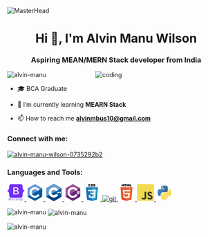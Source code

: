 ![MasterHead](https://repository-images.githubusercontent.com/588181932/e36ec678-7984-4cdd-8e4c-a3932772ff8e)

<h1 align="center">Hi 👋, I'm Alvin Manu Wilson</h1>
<h3 align="center">Aspiring MEAN/MERN Stack developer from India</h3>
<img align="right" width="300" src="https://themuseknoxville.org/wp-content/uploads/2023/05/Coding.gif" alt="coding">

<p align="left"> <img src="https://komarev.com/ghpvc/?username=alvin-manu&label=Profile%20views&color=0e75b6&style=flat" alt="alvin-manu" /> </p>

- 🎓 BCA Graduate

- 🌱 I’m currently learning **MEARN Stack**

- 📫 How to reach me **alvinmbus10@gmail.com**

<h3 align="left">Connect with me:</h3>
<p align="left">
<a href="https://linkedin.com/in/alvin-manu-wilson-0735292b2" target="blank"><img align="center" src="https://raw.githubusercontent.com/rahuldkjain/github-profile-readme-generator/master/src/images/icons/Social/linked-in-alt.svg" alt="alvin-manu-wilson-0735292b2" height="30" width="40" /></a>
</p>

<h3 align="left">Languages and Tools:</h3>
<p align="left"> <a href="https://getbootstrap.com" target="_blank" rel="noreferrer"> <img src="https://raw.githubusercontent.com/devicons/devicon/master/icons/bootstrap/bootstrap-plain-wordmark.svg" alt="bootstrap" width="40" height="40"/> </a> <a href="https://www.cprogramming.com/" target="_blank" rel="noreferrer"> <img src="https://raw.githubusercontent.com/devicons/devicon/master/icons/c/c-original.svg" alt="c" width="40" height="40"/> </a> <a href="https://www.w3schools.com/cpp/" target="_blank" rel="noreferrer"> <img src="https://raw.githubusercontent.com/devicons/devicon/master/icons/cplusplus/cplusplus-original.svg" alt="cplusplus" width="40" height="40"/> </a> <a href="https://www.w3schools.com/cs/" target="_blank" rel="noreferrer"> <img src="https://raw.githubusercontent.com/devicons/devicon/master/icons/csharp/csharp-original.svg" alt="csharp" width="40" height="40"/> </a> <a href="https://www.w3schools.com/css/" target="_blank" rel="noreferrer"> <img src="https://raw.githubusercontent.com/devicons/devicon/master/icons/css3/css3-original-wordmark.svg" alt="css3" width="40" height="40"/> </a> <a href="https://git-scm.com/" target="_blank" rel="noreferrer"> <img src="https://www.vectorlogo.zone/logos/git-scm/git-scm-icon.svg" alt="git" width="40" height="40"/> </a> <a href="https://www.w3.org/html/" target="_blank" rel="noreferrer"> <img src="https://raw.githubusercontent.com/devicons/devicon/master/icons/html5/html5-original-wordmark.svg" alt="html5" width="40" height="40"/> </a> <a href="https://developer.mozilla.org/en-US/docs/Web/JavaScript" target="_blank" rel="noreferrer"> <img src="https://raw.githubusercontent.com/devicons/devicon/master/icons/javascript/javascript-original.svg" alt="javascript" width="40" height="40"/> </a> <a href="https://www.python.org" target="_blank" rel="noreferrer"> <img src="https://raw.githubusercontent.com/devicons/devicon/master/icons/python/python-original.svg" alt="python" width="40" height="40"/> </a> </p>

<p><img align="left" src="https://github-readme-stats.vercel.app/api/top-langs?username=alvin-manu&show_icons=true&locale=en&layout=compact" alt="alvin-manu" /></p>

<p>&nbsp;<img align="center" src="https://github-readme-stats.vercel.app/api?username=alvin-manu&show_icons=true&locale=en" alt="alvin-manu" /></p>

<p><img align="center" src="https://github-readme-streak-stats.herokuapp.com/?user=alvin-manu&" alt="alvin-manu" /></p>
